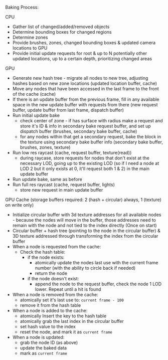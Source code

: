 Baking Process:

CPU
- Gather list of changed/added/removed objects
- Determine bounding boxes for changed regions
- Determine zones
- Provide brushes, zones, changed bounding boxes & updated camera locations to GPU
- Provide initial update requests for root & up to N potentially other updated locations, up to a certain depth, prioritizing changed areas

GPU
- Generate new hash tree - migrate all nodes to new tree, adjusting hashes based on new zone locations (updated location buffer, cache)
- Move any nodes that have been accessed in the last frame to the front of the cache (cache)
- If there is an update buffer from the previous frame, fill in any available space in the new update buffer with requests from there (new request buffer, update buffer from last frame, dispatch buffer)
- Run initial update bake
    - check center of zone - if has surface with radius make a request and store it's ID & info in secondary bake request buffer, and set up dispatch buffer (brushes, secondary bake buffer, cache)
    - for any nodes within that get a secondary request, bake the block in the texture using secondary bake buffer info (secondary bake buffer, brushes, zones, texture)
- Run low res raycast (cache, request buffer, texture(read))
    - during raycase, store requests for nodes that don't exist at the necessary LOD, going up to the existing LOD (so if I need a node at LOD 2 but it only exists at 0, it'll request both 1 & 2) in the main update buffer
- Run update bake, same as before
- Run full res raycast (cache, request buffer, lights)
    - store new request in main update buffer

GPU Cache (storage buffers required: 2 (hash + circular) always, 1 (texture) on write only)
- Initialize circular buffer with 3d texture addresses for all available nodes - because the nodes will move in the buffer, those addresses need to remain with the node and not tied to the index directly (Once on start)
- Circular buffer + hash tree (pointing to the node in the circular buffer) & 3D texture addressed through transforming the index from the circular buffer
- When a node is requested from the cache:
    - Check the hash table:
        - if the node exists:
            - atomically update the nodes last use with the current frame number (with the ability to circle back if needed)
            - return the node
        - if the node doesn't exist:
            - append the node to the request buffer, check the node 1 LOD lower. Repeat until a hit is found
- When a node is removed from the cache:
    - atomically set it's last use to: `current frame - 100`
    - remove it from the hash table
- When a node is added to the cache:
    - atomically Insert the key to the hash table
    - atomically grab the last index in the circular buffer
    - set hash value to the index
    - reset the node, and mark it as `current frame`
- When a node is updated:
    - grab the node ID (as above)
    - update the baked data
    - mark as `current frame`
